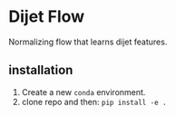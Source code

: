 # Dijet Flow

Normalizing flow that learns dijet features.

## installation

1. Create a new `conda` environment.
2. clone repo and then:
`pip install -e .`
